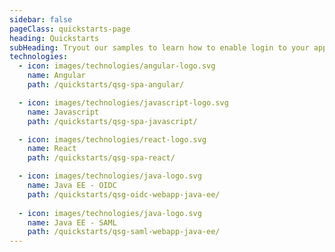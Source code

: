 ```yaml
---
sidebar: false
pageClass: quickstarts-page
heading: Quickstarts
subHeading: Tryout our samples to learn how to enable login to your applications with Asgardeo
technologies:
  - icon: images/technologies/angular-logo.svg
    name: Angular
    path: /quickstarts/qsg-spa-angular/

  - icon: images/technologies/javascript-logo.svg
    name: Javascript
    path: /quickstarts/qsg-spa-javascript/

  - icon: images/technologies/react-logo.svg
    name: React
    path: /quickstarts/qsg-spa-react/

  - icon: images/technologies/java-logo.svg
    name: Java EE - OIDC
    path: /quickstarts/qsg-oidc-webapp-java-ee/
  
  - icon: images/technologies/java-logo.svg
    name: Java EE - SAML
    path: /quickstarts/qsg-saml-webapp-java-ee/
---
```


<QuickstartOverview/>
